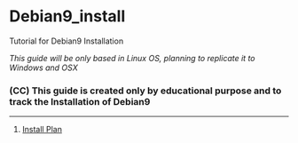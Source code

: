 # Debian9_install
Tutorial for Debian9 Installation

_This guide will be only based in Linux OS, planning to replicate it to Windows and OSX_
### (CC) This guide is created only by educational purpose and to track the Installation of Debian9

---
1. [Install Plan](1_Install_plan)

